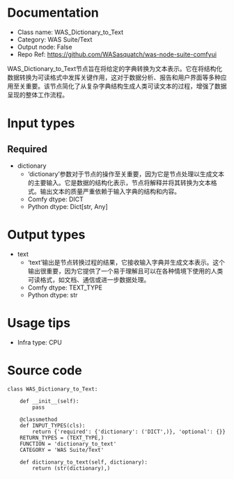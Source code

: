 # Documentation
- Class name: WAS_Dictionary_to_Text
- Category: WAS Suite/Text
- Output node: False
- Repo Ref: https://github.com/WASasquatch/was-node-suite-comfyui

WAS_Dictionary_to_Text节点旨在将给定的字典转换为文本表示。它在将结构化数据转换为可读格式中发挥关键作用，这对于数据分析、报告和用户界面等多种应用至关重要。该节点简化了从复杂字典结构生成人类可读文本的过程，增强了数据呈现的整体工作流程。

# Input types
## Required
- dictionary
    - ‘dictionary’参数对于节点的操作至关重要，因为它是节点处理以生成文本的主要输入。它是数据的结构化表示，节点将解释并将其转换为文本格式。输出文本的质量严重依赖于输入字典的结构和内容。
    - Comfy dtype: DICT
    - Python dtype: Dict[str, Any]

# Output types
- text
    - ‘text’输出是节点转换过程的结果，它接收输入字典并生成文本表示。这个输出很重要，因为它提供了一个易于理解且可以在各种情境下使用的人类可读格式，如文档、通信或进一步数据处理。
    - Comfy dtype: TEXT_TYPE
    - Python dtype: str

# Usage tips
- Infra type: CPU

# Source code
```
class WAS_Dictionary_to_Text:

    def __init__(self):
        pass

    @classmethod
    def INPUT_TYPES(cls):
        return {'required': {'dictionary': ('DICT',)}, 'optional': {}}
    RETURN_TYPES = (TEXT_TYPE,)
    FUNCTION = 'dictionary_to_text'
    CATEGORY = 'WAS Suite/Text'

    def dictionary_to_text(self, dictionary):
        return (str(dictionary),)
```